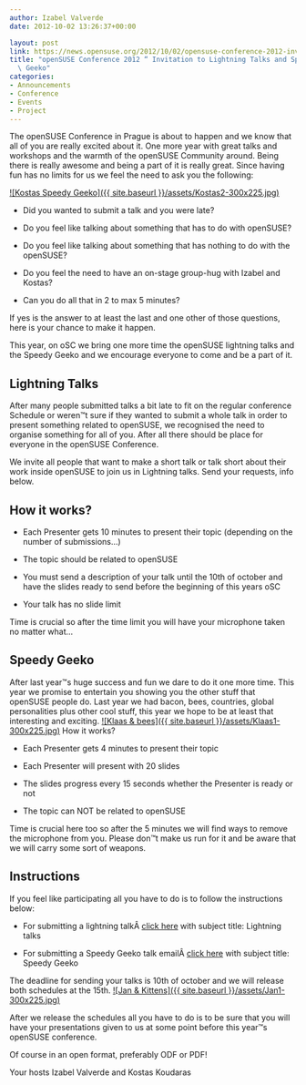 ```yaml
---
author: Izabel Valverde
date: 2012-10-02 13:26:37+00:00

layout: post
link: https://news.opensuse.org/2012/10/02/opensuse-conference-2012-invitation-to-lightning-talks-and-speedy-geeko-2/
title: "openSUSE Conference 2012 “ Invitation to Lightning Talks and Speedy\
  \ Geeko"
categories:
- Announcements
- Conference
- Events
- Project
---
```

The openSUSE Conference in Prague is about to happen and we know that all of you are really excited about it. One more year with great talks and workshops and the warmth of the openSUSE Community around. Being there is really awesome and being a part of it is really great. Since having fun has no limits for us we feel the need to ask you the following:

[![Kostas Speedy Geeko]({{ site.baseurl }}/assets/Kostas2-300x225.jpg)](https://news.opensuse.org/2012/10/02/opensuse-conference-2012-invitation-to-lightning-talks-and-speedy-geeko-2/kostas-4/)



	
  * Did you wanted to submit a talk and you were late?

	
  * Do you feel like talking about something that has to do with openSUSE?

	
  * Do you feel like talking about something that has nothing to do with the openSUSE?

	
  * Do you feel the need to have an on-stage group-hug with Izabel and Kostas?

	
  * Can you do all that in 2 to max 5 minutes?


If yes is the answer to at least the last and one other of those questions, here is your chance to make it happen.<!-- more -->

This year, on oSC we bring one more time the openSUSE lightning talks and the Speedy Geeko and we encourage everyone to come and be a part of it.


## Lightning Talks


After many people submitted talks a bit late to fit on the regular conference Schedule or weren™t sure if they wanted to submit a whole talk in order to present something related to openSUSE, we recognised the need to organise something for all of you. After all there should be place for everyone in the openSUSE Conference.

We invite all people that want to make a short talk or talk short about their work inside openSUSE to join us in Lightning talks. Send your requests, info below.


## How it works?





	
  * Each Presenter gets 10 minutes to present their topic (depending on the number of submissions...)

	
  * The topic should be related to openSUSE

	
  * You must send a description of your talk until the 10th of october and have the slides ready to send before the beginning of this years oSC

	
  * Your talk has no slide limit


Time is crucial so after the time limit you will have your microphone taken no matter what...


## Speedy Geeko


After last year™s huge success and fun we dare to do it one more time. This year we promise to entertain you showing you the other stuff that openSUSE people do. Last year we had bacon, bees, countries, global personalities plus other cool stuff, this year we hope to be at least that interesting and exciting.
[![Klaas & bees]({{ site.baseurl }}/assets/Klaas1-300x225.jpg)](https://news.opensuse.org/2012/10/02/opensuse-conference-2012-invitation-to-lightning-talks-and-speedy-geeko-2/klaas-3/)
How it works?



	
  * Each Presenter gets 4 minutes to present their topic

	
  * Each Presenter will present with 20 slides

	
  * The slides progress every 15 seconds whether the Presenter is ready or not

	
  * The topic can NOT be related to openSUSE


Time is crucial here too so after the 5 minutes we will find ways to remove the microphone from you. Please don™t make us run for it and be aware that we will carry some sort of weapons.


## Instructions


If you feel like participating all you have to do is to follow the instructions below:



	
  * For submitting a lightning talkÂ [click here](mailto:izabelvalverde@opensuse.org) with subject title: Lightning talks

	
  * For submitting a Speedy Geeko talk emailÂ [click here](mailto:warlordfff@opensuse.org) with subject title: Speedy Geeko


The deadline for sending your talks is 10th of october and we will release both schedules at the 15th.
[![Jan & Kittens]({{ site.baseurl }}/assets/Jan1-300x225.jpg)](https://news.opensuse.org/2012/10/02/opensuse-conference-2012-invitation-to-lightning-talks-and-speedy-geeko-2/jan-2/)

After we release the schedules all you have to do is to be sure that you will have your presentations given to us at some point before this year™s openSUSE conference.

Of course in an open format, preferably ODF or PDF!

Your hosts
Izabel Valverde and Kostas Koudaras		

